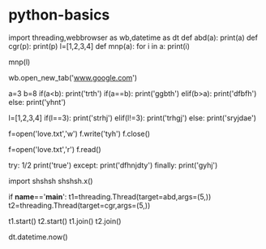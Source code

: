 # python-basics
import threading,webbrowser as wb,datetime as dt 
def abd(a):
     print(a)
def cgr(p):
     print(p)
l=[1,2,3,4]
def mnp(a):
     for i in a:
            print(i)
        
mnp(l)

wb.open_new_tab('www.google.com')

a=3
b=8
if(a<b):
        print('trth')
        if(a==b):
            print('ggbth')
        elif(b>a):
            print('dfbfh')
else:
     print('yhnt')
        

l=[1,2,3,4]
if(l==3):
    print('strhj')
elif(l!=3):
        print('trhgj')
else:
        print('sryjdae')
        


f=open('love.txt','w')
f.write('tyh')
f.close()

f=open('love.txt','r')
f.read()


try:
    1/2
    print('true')
except:
    print('dfhnjdty')
finally:
    print('gyhj')


import shshsh
shshsh.x() 

if __name__=='__main__':
            t1=threading.Thread(target=abd,args=(5,))
            t2=threading.Thread(target=cgr,args=(5,)) 


t1.start()
t2.start()
t1.join()
t2.join()


dt.datetime.now()
